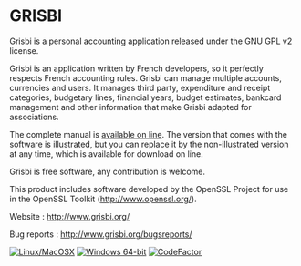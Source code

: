 GRISBI
===

Grisbi is a personal accounting application released under the GNU GPL v2 license.

Grisbi is an application written by French developers, so it
perfectly respects French accounting rules. Grisbi can manage multiple
accounts, currencies and users. It manages third party, expenditure
and receipt categories, budgetary lines, financial years, budget
estimates, bankcard management and other information that make Grisbi
adapted for associations.

The complete manual is [available on line](https://sourceforge.net/projects/grisbi/files/Documentation/manual_1.0/). The version that comes with
the software is illustrated, but you can replace it by the
non-illustrated version at any time, which is available for download on
line.

Grisbi is free software, any contribution is welcome.

This product includes software developed by the OpenSSL Project for
use in the OpenSSL Toolkit (http://www.openssl.org/).

Website :     http://www.grisbi.org/

Bug reports : http://www.grisbi.org/bugsreports/

[![Linux/MacOSX](https://travis-ci.org/grisbi/grisbi.svg?branch=master)](https://travis-ci.org/grisbi/grisbi)
[![Windows 64-bit](https://ci.appveyor.com/api/projects/status/3y7616oplt5q64p6?svg=true)](https://ci.appveyor.com/project/xfred81/grisbi)
[![CodeFactor](https://www.codefactor.io/repository/github/xfred81/grisbi/badge)](https://www.codefactor.io/repository/github/xfred81/grisbi)
